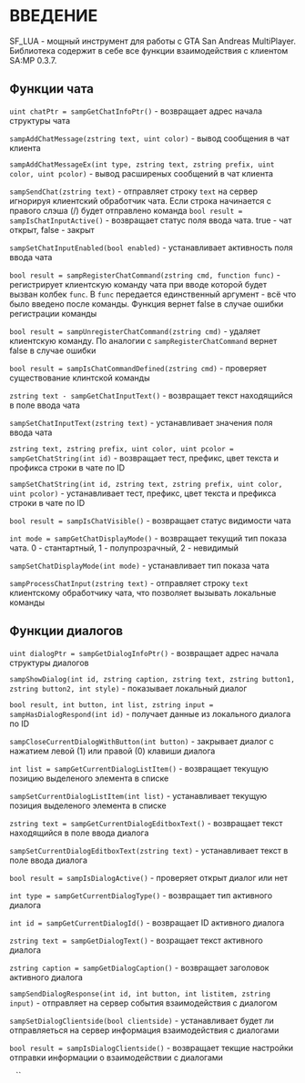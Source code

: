 # ВВЕДЕНИЕ
SF_LUA - мощный инструмент для работы с GTA San Andreas MultiPlayer. Библиотека содержит в себе все функции взаимодействия с клиентом SA:MP 0.3.7.

## Функции чата
`uint chatPtr = sampGetChatInfoPtr()` - возвращает адрес начала структуры чата

`sampAddChatMessage(zstring text, uint color)` - вывод сообщения в чат клиента

`sampAddChatMessageEx(int type, zstring text, zstring prefix, uint color, uint pcolor)` - вывод расширеных сообщений в чат клиента

`sampSendChat(zstring text)` - отправляет строку `text` на сервер игнорируя клиентский обработчик чата. Если строка начинается с правого слэша (/) будет отправлено команда
`bool result = sampIsChatInputActive()` - возвращает статус поля ввода чата. true - чат открыт, false - закрыт

`sampSetChatInputEnabled(bool enabled)` - устанавливает активность поля ввода чата

`bool result = sampRegisterChatCommand(zstring cmd, function func)` - регистрирует клиентскую команду чата при вводе которой будет вызван колбек `func`. В `func` передается единственный аргумент - всё что было введено после команды. Функция вернет false в случае ошибки регистрации команды

`bool result = sampUnregisterChatCommand(zstring cmd)` - удаляет клиентскую команду. По аналогии с `sampRegisterChatCommand` вернет false в случае ошибки

`bool result = sampIsChatCommandDefined(zstring cmd)` - проверяет существование клинтской команды

`zstring text - sampGetChatInputText()` - возвращает текст находящийся в поле ввода чата

`sampSetChatInputText(zstring text)` - устанавливает значения поля ввода чата

`zstring text, zstring prefix, uint color, uint pcolor = sampGetChatString(int id)` - возвращает тест, префикс, цвет текста и профикса строки в чате по ID

`sampSetChatString(int id, zstring text, zstring prefix, uint color, uint pcolor)` - устанавливает тест, префикс, цвет текста и префикса строки в чате по ID

`bool result = sampIsChatVisible()` - возвращает статус видимости чата

`int mode = sampGetChatDisplayMode()` - возвращает текущий тип показа чата. 0 - стантартный, 1 - полупрозрачный, 2 - невидимый

`sampSetChatDisplayMode(int mode)` - устанавливает тип показа чата

`sampProcessChatInput(zstring text)` - отправляет строку `text` клиентскому обработчику чата, что позволяет вызывать локальные команды


## Функции диалогов
`uint dialogPtr = sampGetDialogInfoPtr()` - возвращает адрес начала структуры диалогов

`sampShowDialog(int id, zstring caption, zstring text, zstring button1, zstring button2, int style)` - показывает локальный диалог

`bool result, int button, int list, zstring input = sampHasDialogRespond(int id)` - получает данные из локального диалога по ID

`sampCloseCurrentDialogWithButton(int button)` - закрывает диалог с нажатием левой (1) или правой (0) клавиши диалога

`int list = sampGetCurrentDialogListItem()` - возвращает текущую позицию выделеного элемента в списке

`sampSetCurrentDialogListItem(int list)` - устанавливает текущую позиция выделеного элемента в списке

`zstring text = sampGetCurrentDialogEditboxText()` - возвращает текст находящийся в поле ввода диалога

`sampSetCurrentDialogEditboxText(zstring text)` - устанавливает текст в поле ввода диалога

`bool result = sampIsDialogActive()` - проверяет открыт диалог или нет

`int type = sampGetCurrentDialogType()` - возвращает тип активного диалога

`int id = sampGetCurrentDialogId()` - возвращает ID активного диалога

`zstring text = sampGetDialogText()` - возращает текст активного диалога

`zstring caption = sampGetDialogCaption()` - возвращает заголовок активного диалога

`sampSendDialogResponse(int id, int button, int listitem, zstring input)` - отправляет на сервер события взаимодействия с диалогом

`sampSetDialogClientside(bool clientside)` - устанавливает будет ли отправляеться на сервер информация взаимодействия с диалогами

`bool result = sampIsDialogClientside()` - возвращает текщие настройки отправки информации о взаимодействии с диалогами

``
``
``